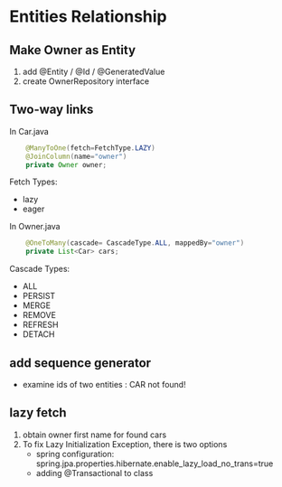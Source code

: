 # Entities Relationship

## Make Owner as Entity
1. add @Entity / @Id / @GeneratedValue 
2. create OwnerRepository interface

## Two-way links

In Car.java
```java
	@ManyToOne(fetch=FetchType.LAZY)
	@JoinColumn(name="owner")
	private Owner owner;
```

Fetch Types:
* lazy
* eager

In Owner.java
```java
	@OneToMany(cascade= CascadeType.ALL, mappedBy="owner")
	private List<Car> cars;
```
Cascade Types:
* ALL
* PERSIST
* MERGE
* REMOVE
* REFRESH
* DETACH

## add sequence generator 
* examine ids of two entities : CAR not found!

## lazy fetch 
1. obtain owner first name for found cars
2. To fix Lazy Initialization Exception, there is two options
   * spring configuration: 
        spring.jpa.properties.hibernate.enable_lazy_load_no_trans=true
    * adding @Transactional to class